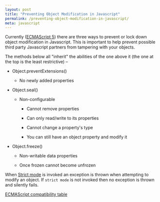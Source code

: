 ```yaml
---
layout: post
title: "Preventing Object Modification in Javascript"
permalink: /preventing-object-modification-in-javascript/
meta: javascript
---
```

Currently ([ECMAScript 5](http://www.ecmascript.org/docs.php)) there are three ways to prevent or lock down object modification in Javascript.  This is important to help prevent possible third party Javascript partners from tampering with your objects.

The methods below all "inherit" the abilities of the one above it (the one at the top is the least restrictive) –

* Object.preventExtensions()

	* No newly added properties

* Object.seal()

	* Non-configurable

		* Cannot remove properties

		* Can only read/write to its properties

		* Cannot change a property's type

		* You can still have an object property and modify it

* Object.freeze()

	* Non-writable data properties

	* Once frozen cannot become unfrozen

When [Strict mode](https://developer.mozilla.org/en-US/docs/Web/JavaScript/Reference/Strict_mode) is invoked an exception is thrown when attempting to modify an object.  If ```strict mode``` is not invoked then no exception is thrown and silently fails.

[ECMAScript compatibility table](http://kangax.github.io/compat-table/es5/)
 